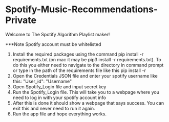 # Spotify-Music-Recommendations-Private
Welcome to The Spotify Algorithm Playlist maker!

***Note Spotify account must be whitelisted

1. Install the required packages using the command pip install -r requirements.txt (on mac it may be pip3 install -r requirements.txt). To do this you either need to navigate to the directory in command prompt or type in the path of the requirements file like this pip install -r 
2. Open the Credentials JSON file and enter your spotify username like this: 
"User_id": "Username"
3. Open Spotify_Login file and input secret key
4. Run the Spotify_Login file. This will take you to a webpage where you need to log in with your spotify account info
5. After this is done it should show a webpage that says success. You can exit this and never need to run it again.
6. Run the app file and hope everything works.
